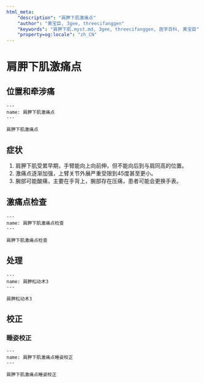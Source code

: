 ```yaml
---
html_meta:
    "description": "肩胛下肌激痛点"
    "author": "黄宝臣, 3gee, threecifanggen"
    "keywords": "肩胛下肌.myst.md, 3gee, threecifanggen, 医学百科, 黄宝臣"
    "property=og:locale": "zh_CN"
---
```

# 肩胛下肌激痛点

## 位置和牵涉痛

```{figure} assets/img/2022-01-21-10-22-43.png
---
name: 肩胛下肌激痛点
---

肩胛下肌激痛点
```

## 症状

1. 肩胛下肌受累早期，手臂能向上向前伸，但不能向后到与肩同高的位置。
2. 激痛点逐渐加强，上臂关节外展严重受限到45度甚至更小。
3. 腕部可能酸痛，主要在手背上，腕部存在压痛，患者可能会更换手表。

## 激痛点检查

```{figure} assets/img/2022-01-21-10-26-44.png
---
name: 肩胛下肌激痛点检查
---

肩胛下肌激痛点检查
```

## 处理

```{figure} assets/img/2022-01-22-20-29-50.png
---
name: 肩胛松动术3
---

肩胛松动术3
```

## 校正

### 睡姿校正

```{figure} assets/img/2022-01-21-10-27-58.png
---
name: 肩胛下肌激痛点睡姿校正
---

肩胛下肌激痛点睡姿校正
```
